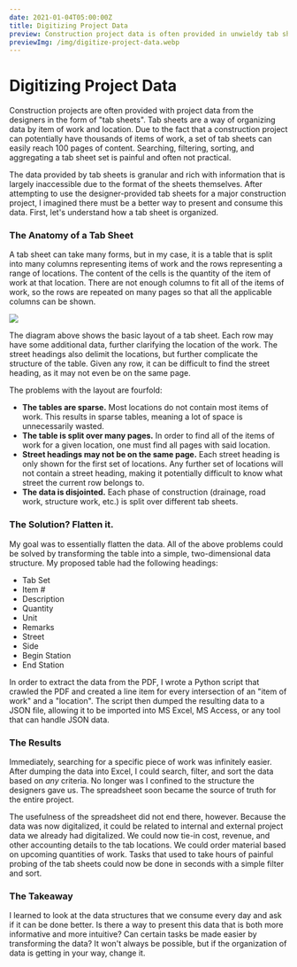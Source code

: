 ```yaml
---
date: 2021-01-04T05:00:00Z
title: Digitizing Project Data
preview: Construction project data is often provided in unwieldy tab sheets. Here's how I transformed it into a valuable, easily consumable digital asset.
previewImg: /img/digitize-project-data.webp
---
```


# **Digitizing Project Data**

Construction projects are often provided with project data from the designers in the form of "tab sheets". Tab sheets are a way of organizing data by item of work and location. Due to the fact that a construction project can potentially have thousands of items of work, a set of tab sheets can easily reach 100 pages of content. Searching, filtering, sorting, and aggregating a tab sheet set is painful and often not practical.

The data provided by tab sheets is granular and rich with information that is largely inaccessible due to the format of the sheets themselves. After attempting to use the designer-provided tab sheets for a major construction project, I imagined there must be a better way to present and consume this data. First, let's understand how a tab sheet is organized.

### **The Anatomy of a Tab Sheet**

A tab sheet can take many forms, but in my case, it is a table that is split into many columns representing items of work and the rows representing a range of locations. The content of the cells is the quantity of the item of work at that location. There are not enough columns to fit all of the items of work, so the rows are repeated on many pages so that all the applicable columns can be shown.

![](/img/tab-sheet-anatomy.webp)

The diagram above shows the basic layout of a tab sheet. Each row may have some additional data, further clarifying the location of the work. The street headings also delimit the locations, but further complicate the structure of the table. Given any row, it can be difficult to find the street heading, as it may not even be on the same page.

The problems with the layout are fourfold:

- **The tables are sparse.** Most locations do not contain most items of work. This results in sparse tables, meaning a lot of space is unnecessarily wasted.
- **The table is split over many pages.** In order to find all of the items of work for a given location, one must find all pages with said location.
- **Street headings may not be on the same page.** Each street heading is only shown for the first set of locations. Any further set of locations will not contain a street heading, making it potentially difficult to know what street the current row belongs to.
- **The data is disjointed.** Each phase of construction (drainage, road work, structure work, etc.) is split over different tab sheets.

### **The Solution? Flatten it.**

My goal was to essentially flatten the data. All of the above problems could be solved by transforming the table into a simple, two-dimensional data structure. My proposed table had the following headings:

- Tab Set
- Item #
- Description
- Quantity
- Unit
- Remarks
- Street
- Side
- Begin Station
- End Station

In order to extract the data from the PDF, I wrote a Python script that crawled the PDF and created a line item for every intersection of an "item of work" and a "location". The script then dumped the resulting data to a JSON file, allowing it to be imported into MS Excel, MS Access, or any tool that can handle JSON data.

### **The Results**

Immediately, searching for a specific piece of work was infinitely easier. After dumping the data into Excel, I could search, filter, and sort the data based on _any_ criteria. No longer was I confined to the structure the designers gave us. The spreadsheet soon became the source of truth for the entire project.

The usefulness of the spreadsheet did not end there, however. Because the data was now digitalized, it could be related to internal and external project data we already had digitalized. We could now tie-in cost, revenue, and other accounting details to the tab locations. We could order material based on upcoming quantities of work. Tasks that used to take hours of painful probing of the tab sheets could now be done in seconds with a simple filter and sort.

### **The Takeaway**

I learned to look at the data structures that we consume every day and ask if it can be done better. Is there a way to present this data that is both more informative and more intuitive? Can certain tasks be made easier by transforming the data? It won't always be possible, but if the organization of data is getting in your way, change it.
